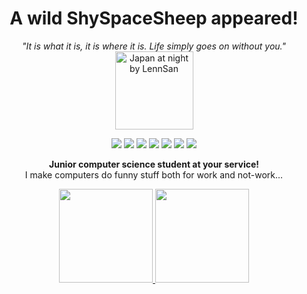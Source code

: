 <h1 align="center"> A wild ShySpaceSheep appeared! </h1>
<div align="center">
  <i>"It is what it is, it is where it is. Life simply goes on without you."</i>
  <img src="https://github.com/ShySpaceSheep/ShySpaceSheep/assets/82251402/bafbfd33-225e-477a-9a76-f8b1c9b8dde2" height="125" alt="Japan at night by LennSan">
</div>

<p align="center">
  <img src="https://img.shields.io/badge/react-%2320232a.svg?style=for-the-badge&logo=react&logoColor=%2361DAFB">
  <img src="https://img.shields.io/badge/vuejs-%2335495e.svg?style=for-the-badge&logo=vuedotjs&logoColor=%234FC08D">
  <img src="https://img.shields.io/badge/c%23-%23239120.svg?style=for-the-badge&logo=csharp&logoColor=white">
  <img src="https://img.shields.io/badge/java-%23ED8B00.svg?style=for-the-badge&logo=openjdk&logoColor=white">
  <img src="https://img.shields.io/badge/c++-%2300599C.svg?style=for-the-badge&logo=c%2B%2B&logoColor=white">
  <img src="https://img.shields.io/badge/typescript-%23007ACC.svg?style=for-the-badge&logo=typescript&logoColor=white">
  <img src="https://img.shields.io/badge/python-3670A0?style=for-the-badge&logo=python&logoColor=ffdd54">
</p>


<p align="center"><b> Junior computer science student at your service! </b><br> I make computers do funny stuff both for work and not-work...</p>
<p align="center">
  <a href="https://github.com/anuraghazra/github-readme-stats"> <img src="https://github-readme-stats.vercel.app/api?username=ShySpaceSheep&show_icons=true&count_private=true&theme=rose_pine&card_width=320&rank_icon=github" height="150"> </a>
  <a href="https://github.com/anuraghazra/github-readme-stats"> <img src="https://github-readme-stats.vercel.app/api/top-langs/?username=ShySpaceSheep&layout=compact&theme=rose_pine&card_width=320" height="150"> </a>
</p>






